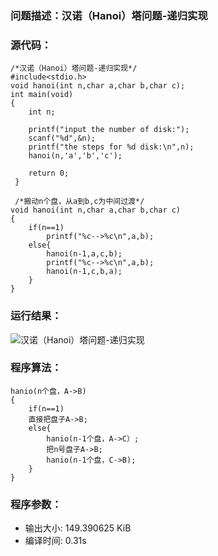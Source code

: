 ### 问题描述：汉诺（Hanoi）塔问题-递归实现

### 源代码：
	/*汉诺（Hanoi）塔问题-递归实现*/
	#include<stdio.h>
	void hanoi(int n,char a,char b,char c);
	int main(void)
	{
		int n;
		
		printf("input the number of disk:");
		scanf("%d",&n);
		printf("the steps for %d disk:\n",n);
		hanoi(n,'a','b','c');
		
		return 0;
	 } 
	 
	 /*搬动n个盘，从a到b,c为中间过渡*/
	void hanoi(int n,char a,char b,char c)
	{
		if(n==1)
			printf("%c-->%c\n",a,b);
		else{
			hanoi(n-1,a,c,b);
			printf("%c-->%c\n",a,b);
			hanoi(n-1,c,b,a);
		}
	}
### 运行结果：
![汉诺（Hanoi）塔问题-递归实现](https://upload-images.jianshu.io/upload_images/6770220-94ab843d0be7242e.png?imageMogr2/auto-orient/strip%7CimageView2/2/w/1240)

### 程序算法：
	
	hanio(n个盘，A->B)
	{
		if(n==1)
		直接把盘子A->B;
		else{
			hanio(n-1个盘，A->C）;
			把n号盘子A->B;
			hanio(n-1个盘，C->B);
		}
	}

### 程序参数：
- 输出大小: 149.390625 KiB
- 编译时间: 0.31s

